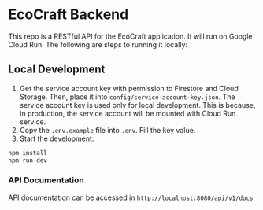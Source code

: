 # EcoCraft Backend

This repo is a RESTful API for the EcoCraft application. It will run on Google Cloud Run. The following are steps to running it locally:

## Local Development
1. Get the service account key with permission to Firestore and Cloud Storage. Then, place it into `config/service-account-key.json`. The service account key is used only for local development. This is because, in production, the service account will be mounted with Cloud Run service.
2. Copy the `.env.example` file into `.env`. Fill the key value.
3. Start the development:
```bash
npm install
npm run dev
```

### API Documentation
API documentation can be accessed in `http://localhost:8080/api/v1/docs`